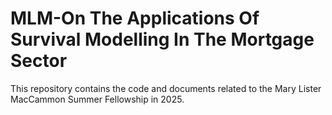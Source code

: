 # MLM-On The Applications Of Survival Modelling In The Mortgage Sector
This repository contains the code and documents related to the Mary Lister MacCammon Summer Fellowship in 2025.
